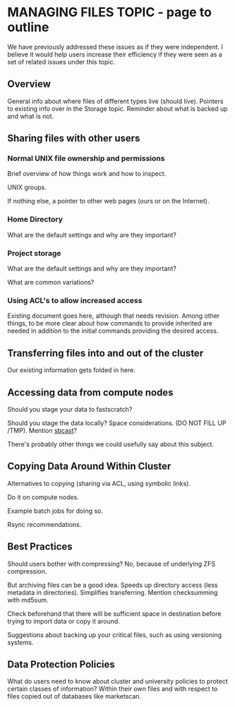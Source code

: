 # MANAGING FILES TOPIC - page to outline 
We have previously addressed these issues as if they were independent. I believe it would help users increase their efficiency if they were seen as a set of related issues under this topic.

## Overview
General info about where files of different types live (should live). Pointers to existing info over in the Storage topic. Reminder about what is backed up and what is not.

## Sharing files with other users
### Normal UNIX file ownership and permissions
Brief overview of how things work and how to inspect.

UNIX groups.

If nothing else, a pointer to other web pages (ours or on the Internet).

### Home Directory
What are the default settings and why are they important?

### Project storage
What are the default settings and why are they important?

What are common variations?

### Using ACL's to allow increased access
Existing document goes here, although that needs revision. Among other things, to be more clear about how commands to provide inherited are needed in addition to the initial commands providing the desired access.

## Transferring files into and out of the cluster
Our existing information gets folded in here.

## Accessing data from compute nodes
Should you stage your data to fastscratch?

Should you stage the data locally? Space considerations. (DO NOT FILL UP /TMP). Mention [sbcast](https://slurm.schedmd.com/sbcast.html)?

There's probably other things we could usefully say about this subject.

## Copying Data Around **Within** Cluster
Alternatives to copying (sharing via ACL, using symbolic links).

Do it on compute nodes.

Example batch jobs for doing so.

Rsync recommendations.

## Best Practices
Should users bother with compressing? No, because of underlying ZFS compression.

But archiving files can be a good idea. Speeds up directory access (less metadata in directories). Simplifies transferring. Mention checksumming with md5sum.

Check beforehand that there will be sufficient space in destination before trying to import data or copy it around.

Suggestions about backing up your critical files, such as using versioning systems.

## Data Protection Policies
What do users need to know about cluster and university policies to protect certain classes of information? Within their own files and with respect to files copied out of databases like marketscan.